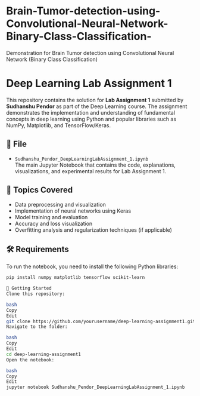 # Brain-Tumor-detection-using-Convolutional-Neural-Network-Binary-Class-Classification-
Demonstration for Brain Tumor detection using Convolutional Neural Network (Binary Class Classification)

# Deep Learning Lab Assignment 1

This repository contains the solution for **Lab Assignment 1** submitted by **Sudhanshu Pendor** as part of the Deep Learning course. The assignment demonstrates the implementation and understanding of fundamental concepts in deep learning using Python and popular libraries such as NumPy, Matplotlib, and TensorFlow/Keras.

## 📘 File

- `Sudhanshu_Pendor_DeepLearningLabAssignment_1.ipynb`  
  The main Jupyter Notebook that contains the code, explanations, visualizations, and experimental results for Lab Assignment 1.

## 📌 Topics Covered

- Data preprocessing and visualization
- Implementation of neural networks using Keras
- Model training and evaluation
- Accuracy and loss visualization
- Overfitting analysis and regularization techniques (if applicable)

## 🛠️ Requirements

To run the notebook, you need to install the following Python libraries:

```bash
pip install numpy matplotlib tensorflow scikit-learn

🚀 Getting Started
Clone this repository:

bash
Copy
Edit
git clone https://github.com/yourusername/deep-learning-assignment1.git
Navigate to the folder:

bash
Copy
Edit
cd deep-learning-assignment1
Open the notebook:

bash
Copy
Edit
jupyter notebook Sudhanshu_Pendor_DeepLearningLabAssignment_1.ipynb


